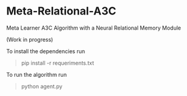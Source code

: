 # Meta-Relational-A3C
Meta Learner A3C Algorithm with a Neural Relational Memory Module

(Work in progress)


To install the dependencies run

> pip install -r requeriments.txt 

To run the algorithm run

> python agent.py
